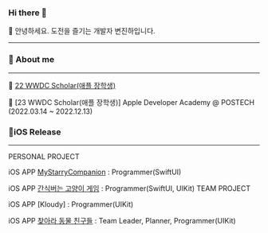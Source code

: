 ### Hi there 👋

🔭 안녕하세요. 도전을 즐기는 개발자 변진하입니다.

--------------------

### 💬 About me
--------------------
🏅 [22 WWDC Scholar(애플 장학생)](https://www.linkedin.com/pulse/%25E3%2585%2581wwdc22-swift-%25ED%2595%2599%25EC%2583%259D-%25EC%25B1%258C%25EB%25A6%25B0%25EC%25A7%2580-%25EC%259C%2584%25EB%2584%2588-%25EC%258A%25A4%25ED%2586%25A0%25EB%25A6%25AC-part-1-eunjeong-gwen-kim/?trackingId=GFNnk3HgwBu%2FOz%2FH6XlR%2Bw%3D%3D)


🏅 [23 WWDC Scholar(애플 장학생)]
Apple Developer Academy @ POSTECH (2022.03.14 ~ 2022.12.13)

### 📱iOS Release
--------------------

PERSONAL PROJECT

iOS APP [MyStarryCompanion](https://apps.apple.com/app/mystarrycompanion/id6448020400) : Programmer(SwiftUI)

iOS APP [간식버는 고양이 게임](https://apps.apple.com/app/%EA%B3%A0%EC%96%91%EC%9D%B4-%EA%B0%84%EC%8B%9D-%EB%B2%84%EB%8A%94-%EA%B2%8C%EC%9E%84/id1633181833) : Programmer(SwiftUI, UIKit)
TEAM PROJECT

iOS APP [Kloudy] : Programmer(UIKit)

iOS APP [찾아라 동물 친구들](https://apps.apple.com/us/app/%EC%B0%BE%EC%95%84%EB%9D%BC-%EB%8F%99%EB%AC%BC-%EC%B9%9C%EA%B5%AC%EB%93%A4/id1637035482) : Team Leader, Planner, Programmer(UIKit)

<!--
**Byeonjinha/Byeonjinha** is a ✨ _special_ ✨ repository because its `README.md` (this file) appears on your GitHub profile.

Here are some ideas to get you started:

- 🌱 I’m currently learning ...
- 👯 I’m looking to collaborate on ...
- 🤔 I’m looking for help with ...
- 💬 
- 📫 How to reach me: ...
- 😄 Pronouns: ...
- ⚡ Fun fact: ...
-->
